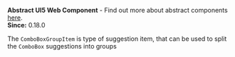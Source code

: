 **Abstract UI5 Web Component** - Find out more about abstract components [here](https://sap.github.io/ui5-webcomponents-react/?path=/docs/knowledge-base-faq--docs#what-are-abstract-ui5-web-components).<br/>**Since:** 0.18.0

The `ComboBoxGroupItem` is type of suggestion item, that can be used to split the `ComboBox` suggestions into groups
